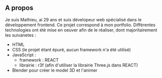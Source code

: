 ## A propos

Je suis Mathieu, ai 29 ans et suis dévelopeur web spécialisé dans le développement frontend.
Ce projet correspond à mon portfolio.
Différentes technologies ont été mise en oeuver afin de le réaliser, dont majoritairement les suivanetes :

- HTML
- CSS (le projet étant épuré, aucun framework n'a été utilisé)
- JavaScript :
  - framework : REACT
  - librairie : r3f (afin d'utiliser la librairie Three.js dans REACT)
- Blender pour créer le model 3D et l'animer
